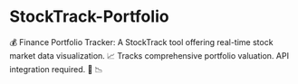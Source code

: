 # StockTrack-Portfolio
💰 Finance Portfolio Tracker: A StockTrack tool offering real-time stock market data visualization. 📈 Tracks comprehensive portfolio valuation. API integration required. 💸 📉
